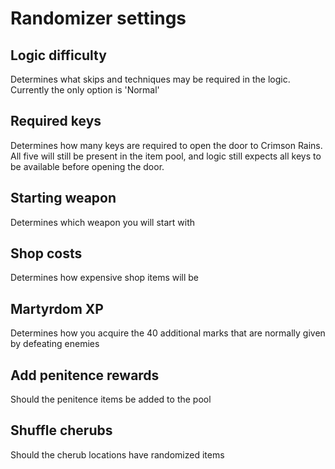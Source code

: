 # Randomizer settings

## Logic difficulty
Determines what skips and techniques may be required in the logic.  Currently the only option is 'Normal'

## Required keys
Determines how many keys are required to open the door to Crimson Rains.  All five will still be present in the item pool, and logic still expects all keys to be available before opening the door.

## Starting weapon
Determines which weapon you will start with

## Shop costs
Determines how expensive shop items will be

## Martyrdom XP
Determines how you acquire the 40 additional marks that are normally given by defeating enemies

## Add penitence rewards
Should the penitence items be added to the pool

## Shuffle cherubs
Should the cherub locations have randomized items
